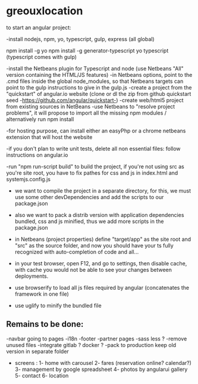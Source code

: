 # greouxlocation

to start an angular project:

-install nodejs, npm, yo, typescript, gulp, express (all global)

npm install -g yo
npm install -g generator-typescript
yo typescript
(typescript comes with gulp)

-install the Netbeans plugin for Typescript and node (use Netbeans "All" version containing the HTML/JS features)
-in Netbeans options, point to the .cmd files inside the global node_modules, so that Netbeans targets can point to the gulp instructions to give in the gulp.js
-create a project from the "quickstart" of angular.io website (clone or dl the zip from github quickstart seed -https://github.com/angular/quickstart-)
-create web/html5 project from existing sources in NetBeans
-use Netbeans to "resolve project problems", it will  propose to import all the missing npm modules / alternatively run npm install

-for hosting purpose, can install either an easyPhp or a chrome netbeans extension that will host the website

-if you don't plan to write unit tests, delete all non essential files: follow instructions on angular.io

-run "npm run-script build" to build the project, if you're not using src as you're site root, you have to fix pathes for css and js in index.html and systemjs.config.js

- we want to compile the project in a separate directory, for this, we must use some other devDependencies and add the scripts to our package.json
- also we want to pack a distrib version with application dependencies bundled, css and js minified, thus we add more scripts in the package.json

- in Netbeans (project properties) define "target/app" as the site root and "src" as the source folder, 
and now you should have your ts fully recognized with auto-completion of code and all...

- in your test browser, open F12, and go to settings, then disable cache, with cache you would not be able to see your changes between deployments.

- use browserify to load all js files required by angular (concatenates the framework in one file)
- use uglify to minify the bundled file




Remains to be done:
------------------
-navbar going to pages
-i18n
-footer
-partner pages
-sass less ?
-remove unused files
-integrate gitlab ? docker ?
-pack to production keep old version in separate folder
- screens :
1- home with carousel
2- fares (reservation online? calendar?)
3- management by google spreadsheet
4- photos by angularui gallery
5- contact
6- location

